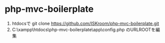# php-mvc-boilerplate

1. htdocsで git clone https://github.com/ISKroom/php-mvc-boilerplate.git
2. C:\xampp\htdocs\php-mvc-boilerplate\app\config.php のURLROOTを編集
